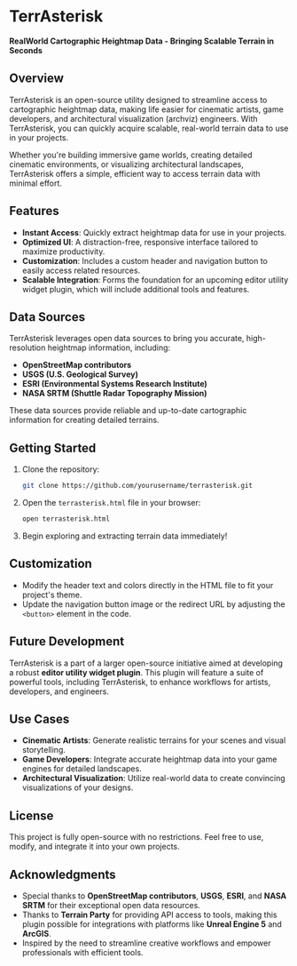 # TerrAsterisk

**RealWorld Cartographic Heightmap Data - Bringing Scalable Terrain in Seconds**

## Overview
TerrAsterisk is an open-source utility designed to streamline access to cartographic heightmap data, making life easier for cinematic artists, game developers, and architectural visualization (archviz) engineers. With TerrAsterisk, you can quickly acquire scalable, real-world terrain data to use in your projects.

Whether you're building immersive game worlds, creating detailed cinematic environments, or visualizing architectural landscapes, TerrAsterisk offers a simple, efficient way to access terrain data with minimal effort.

## Features
- **Instant Access**: Quickly extract heightmap data for use in your projects.
- **Optimized UI**: A distraction-free, responsive interface tailored to maximize productivity.
- **Customization**: Includes a custom header and navigation button to easily access related resources.
- **Scalable Integration**: Forms the foundation for an upcoming editor utility widget plugin, which will include additional tools and features.

## Data Sources
TerrAsterisk leverages open data sources to bring you accurate, high-resolution heightmap information, including:
- **OpenStreetMap contributors**
- **USGS (U.S. Geological Survey)**
- **ESRI (Environmental Systems Research Institute)**
- **NASA SRTM (Shuttle Radar Topography Mission)**

These data sources provide reliable and up-to-date cartographic information for creating detailed terrains.

## Getting Started
1. Clone the repository:
    ```bash
    git clone https://github.com/yourusername/terrasterisk.git
    ```
2. Open the `terrasterisk.html` file in your browser:
    ```bash
    open terrasterisk.html
    ```
3. Begin exploring and extracting terrain data immediately!

## Customization
- Modify the header text and colors directly in the HTML file to fit your project's theme.
- Update the navigation button image or the redirect URL by adjusting the `<button>` element in the code.

## Future Development
TerrAsterisk is a part of a larger open-source initiative aimed at developing a robust **editor utility widget plugin**. This plugin will feature a suite of powerful tools, including TerrAsterisk, to enhance workflows for artists, developers, and engineers.

## Use Cases
- **Cinematic Artists**: Generate realistic terrains for your scenes and visual storytelling.
- **Game Developers**: Integrate accurate heightmap data into your game engines for detailed landscapes.
- **Architectural Visualization**: Utilize real-world data to create convincing visualizations of your designs.

## License
This project is fully open-source with no restrictions. Feel free to use, modify, and integrate it into your own projects.

## Acknowledgments
- Special thanks to **OpenStreetMap contributors**, **USGS**, **ESRI**, and **NASA SRTM** for their exceptional open data resources.
- Thanks to **Terrain Party** for providing API access to tools, making this plugin possible for integrations with platforms like **Unreal Engine 5** and **ArcGIS**.
- Inspired by the need to streamline creative workflows and empower professionals with efficient tools.